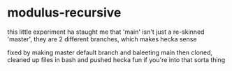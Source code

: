 # modulus-recursive

this little experiment ha staught me that 'main' isn't just a re-skinned 'master', they are 2 different branches, which makes hecka sense

fixed by making master default branch and baleeting main
then cloned, cleaned up files in bash and pushed
hecka fun if you're into that sorta thing

